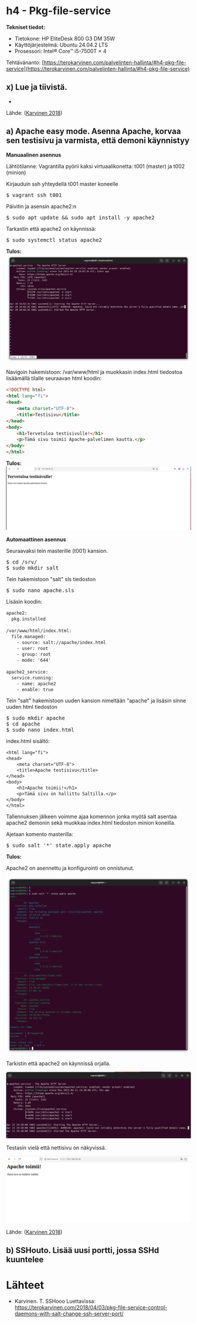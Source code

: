 # h4 - Pkg-file-service

**Tekniset tiedot:**
- Tietokone: HP EliteDesk 800 G3 DM 35W
- Käyttöjärjestelmä: Ubuntu 24.04.2 LTS
- Prosessori: Intel® Core™ i5-7500T × 4

Tehtävänanto: [https://terokarvinen.com/palvelinten-hallinta/#h4-pkg-file-service](https://terokarvinen.com/palvelinten-hallinta/#h4-pkg-file-service)

## x) Lue ja tiivistä. 

-

Lähde: ([Karvinen 2018](https://terokarvinen.com/2018/04/03/pkg-file-service-control-daemons-with-salt-change-ssh-server-port/?fromSearch=karvinen%20salt%20ssh))

## a) Apache easy mode. Asenna Apache, korvaa sen testisivu ja varmista, että demoni käynnistyy

**Manuaalinen asennus**

Lähtötilanne: Vagrantilla pyörii kaksi virtuaalikonetta: t001 (master) ja t002 (minion)

Kirjauduin ssh yhteydellä t001 master koneelle

<pre>
$ vagrant ssh t001  
</pre>

Päivitin ja asensin apache2:n

<pre>
$ sudo apt update && sudo apt install -y apache2  
</pre>

Tarkastin että apache2 on käynnissä:

<pre>
$ sudo systemctl status apache2  
</pre>

**Tulos:**
![Apache2-Installed](https://github.com/HMJ3/linux-course/blob/main/assignments/img/h4-img/Apache2-Installed.png)

Navigoin hakemistoon: /var/www/html ja muokkasin index.html tiedostoa lisäämällä tilalle seuraavan html koodin:

```html
<!DOCTYPE html>
<html lang="fi">
<head>
    <meta charset="UTF-8">
    <title>Testisivu</title>
</head>
<body>
    <h1>Tervetuloa testisivulle!</h1>
    <p>Tämä sivu toimii Apache-palvelimen kautta.</p>
</body>
</html>
```

**Tulos:**
![Apache2-Website](https://github.com/HMJ3/linux-course/blob/main/assignments/img/h4-img/Apache2-Website.png)

**Automaattinen asennus**

Seuraavaksi tein masterille (t001) kansion. 

<pre>
$ cd /srv/
$ sudo mkdir salt
</pre>

Tein hakemistoon "salt" sls tiedoston

<pre>
$ sudo nano apache.sls
</pre>

Lisäsin koodin:

```srv/salt/apache.sls:
apache2:
  pkg.installed

/var/www/html/index.html:
  file.managed:
    - source: salt://apache/index.html
    - user: root
    - group: root
    - mode: '644'

apache2_service:
  service.running:
    - name: apache2
    - enable: true
```

Tein "salt" hakemistoon uuden kansion nimeltään "apache" ja lisäsin sinne uuden html tiedoston 

<pre>
$ sudo mkdir apache
$ cd apache
$ sudo nano index.html
</pre>

 index.html sisältö:

```<!DOCTYPE html>
<html lang="fi">
<head>
    <meta charset="UTF-8">
    <title>Apache testisivu</title>
</head>
<body>
    <h1>Apache toimii!</h1>
    <p>Tämä sivu on hallittu Saltilla.</p>
</body>
</html>
```

Tallennuksen jälkeen voimme ajaa komennon jonka myötä salt asentaa apache2 demonin sekä muokkaa index.html tiedoston minion koneilla.

Ajetaan komento masterilla:

<pre>
$ sudo salt '*' state.apply apache
</pre>

**Tulos:**

Apache2 on asennettu ja konfigurointi on onnistunut.

![apache2-salt-install](https://github.com/HMJ3/linux-course/blob/main/assignments/img/h4-img/apache2-salt-install.png)

Tarkistin että apache2 on käynnissä orjalla.

![apache2-salt-status](https://github.com/HMJ3/linux-course/blob/main/assignments/img/h4-img/apache2-salt-status.png)

Testasin vielä että nettisivu on näkyvissä.

![apache2-salt-website](https://github.com/HMJ3/linux-course/blob/main/assignments/img/h4-img/apache2-salt-website.png)

Lähde: ([Karvinen 2018](https://terokarvinen.com/2018/04/03/pkg-file-service-control-daemons-with-salt-change-ssh-server-port/?fromSearch=karvinen%20salt%20ssh))

## b) SSHouto. Lisää uusi portti, jossa SSHd kuuntelee


# Lähteet
- Karvinen. T.  SSHooo Luettavissa: https://terokarvinen.com/2018/04/03/pkg-file-service-control-daemons-with-salt-change-ssh-server-port/
